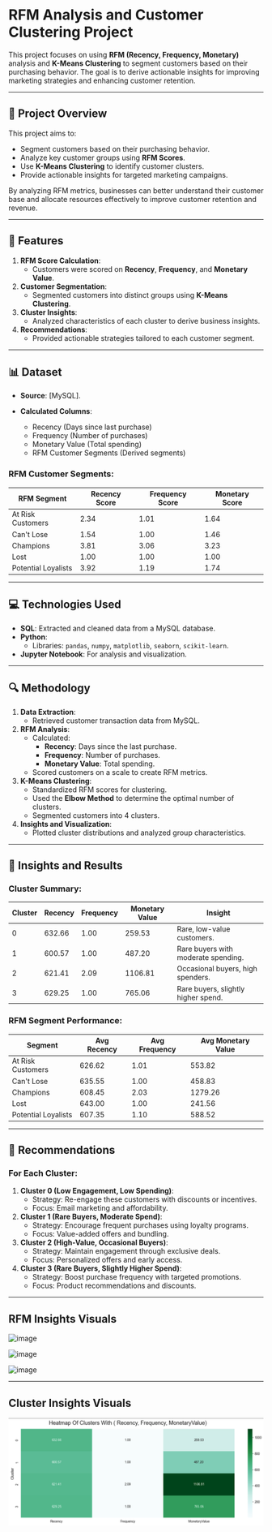 # RFM Analysis and Customer Clustering Project

This project focuses on using **RFM (Recency, Frequency, Monetary)** analysis and **K-Means Clustering** to segment customers based on their purchasing behavior. 
The goal is to derive actionable insights for improving marketing strategies and enhancing customer retention.

---

## 📌 Project Overview
This project aims to:
- Segment customers based on their purchasing behavior.
- Analyze key customer groups using **RFM Scores**.
- Use **K-Means Clustering** to identify customer clusters.
- Provide actionable insights for targeted marketing campaigns.

By analyzing RFM metrics, businesses can better understand their customer base and allocate resources effectively to improve customer retention and revenue.

---

## 🌟 Features
1. **RFM Score Calculation**:
   - Customers were scored on **Recency**, **Frequency**, and **Monetary Value**.
2. **Customer Segmentation**:
   - Segmented customers into distinct groups using **K-Means Clustering**.
3. **Cluster Insights**:
   - Analyzed characteristics of each cluster to derive business insights.
4. **Recommendations**:
   - Provided actionable strategies tailored to each customer segment.

---

## 📊 Dataset
- **Source**: [MySQL].
- **Calculated Columns**:
  
  - Recency (Days since last purchase)
  - Frequency (Number of purchases)
  - Monetary Value (Total spending)
  - RFM Customer Segments (Derived segments)

### RFM Customer Segments:
| RFM Segment            | Recency Score | Frequency Score | Monetary Score |
|-------------------------|---------------|-----------------|----------------|
| At Risk Customers       | 2.34          | 1.01            | 1.64           |
| Can't Lose              | 1.54          | 1.00            | 1.46           |
| Champions               | 3.81          | 3.06            | 3.23           |
| Lost                    | 1.00          | 1.00            | 1.00           |
| Potential Loyalists     | 3.92          | 1.19            | 1.74           |

---

## 💻 Technologies Used
- **SQL**: Extracted and cleaned data from a MySQL database.
- **Python**:
  - Libraries: `pandas`, `numpy`, `matplotlib`, `seaborn`, `scikit-learn`.
- **Jupyter Notebook**: For analysis and visualization.

---

## 🔍 Methodology
1. **Data Extraction**:
   - Retrieved customer transaction data from MySQL.
2. **RFM Analysis**:
   - Calculated:
     - **Recency**: Days since the last purchase.
     - **Frequency**: Number of purchases.
     - **Monetary Value**: Total spending.
   - Scored customers on a scale to create RFM metrics.
3. **K-Means Clustering**:
   - Standardized RFM scores for clustering.
   - Used the **Elbow Method** to determine the optimal number of clusters.
   - Segmented customers into 4 clusters.
4. **Insights and Visualization**:
   - Plotted cluster distributions and analyzed group characteristics.

---

## 🔎 Insights and Results
### Cluster Summary:
| Cluster | Recency | Frequency | Monetary Value | Insight                              |
|---------|---------|-----------|----------------|--------------------------------------|
| 0       | 632.66  | 1.00      | 259.53         | Rare, low-value customers.           |
| 1       | 600.57  | 1.00      | 487.20         | Rare buyers with moderate spending.  |
| 2       | 621.41  | 2.09      | 1106.81        | Occasional buyers, high spenders.    |
| 3       | 629.25  | 1.00      | 765.06         | Rare buyers, slightly higher spend.  |

### RFM Segment Performance:
| Segment                 | Avg Recency | Avg Frequency | Avg Monetary Value |
|-------------------------|-------------|---------------|---------------------|
| At Risk Customers       | 626.62      | 1.01          | 553.82              |
| Can't Lose              | 635.55      | 1.00          | 458.83              |
| Champions               | 608.45      | 2.03          | 1279.26             |
| Lost                    | 643.00      | 1.00          | 241.56              |
| Potential Loyalists     | 607.35      | 1.10          | 588.52              |

---

## 🎯 Recommendations
### For Each Cluster:
1. **Cluster 0 (Low Engagement, Low Spending)**:
   - Strategy: Re-engage these customers with discounts or incentives.
   - Focus: Email marketing and affordability.
2. **Cluster 1 (Rare Buyers, Moderate Spend)**:
   - Strategy: Encourage frequent purchases using loyalty programs.
   - Focus: Value-added offers and bundling.
3. **Cluster 2 (High-Value, Occasional Buyers)**:
   - Strategy: Maintain engagement through exclusive deals.
   - Focus: Personalized offers and early access.
4. **Cluster 3 (Rare Buyers, Slightly Higher Spend)**:
   - Strategy: Boost purchase frequency with targeted promotions.
   - Focus: Product recommendations and discounts.

---

## RFM Insights Visuals

![image]()

![image]()

![image]()

---

## Cluster Insights Visuals

![image](https://github.com/Shaikh-areeb/RFM_Analysis_And_Customer_Segmentation-Clustering/blob/main/insights%20images/Screenshot%202025-01-26%20230633.png
)

